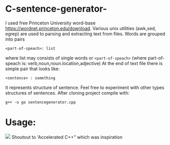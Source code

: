 # C-sentence-generator-

I used free Princeton University word-base https://wordnet.princeton.edu/download. Various unix utilities (awk,sed, egrep) are used to parsing and extracting text from files. Words are grouped into pairs
 ```
 <part-of-speach>: list
 ```
where list may consists of single words or `<part-of-speach>` (where part-of-speach is: verb,noun,noun.location,adjective)
At the end of text file there is simple pair that looks like:
```
<sentence> : something
```
It represents structure of sentence. Feel free to experiment with other types structures of sentences. After cloning project compile with: 
```
g++ -o go sentencegenerator.cpp
```
# Usage:
<img src="https://i.imgur.com/zkyPJ6w.png" />
Shoutout to 'Accelerated C++" which was inspiration

